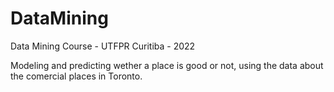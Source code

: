 # DataMining
Data Mining Course - UTFPR Curitiba - 2022

Modeling and predicting wether a place is good or not, using the data about the comercial places in Toronto.